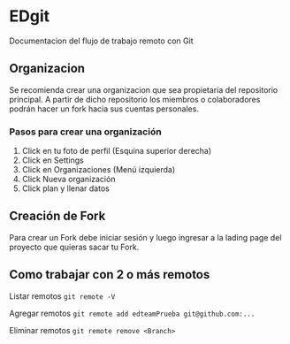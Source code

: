 # EDgit
Documentacion del flujo de trabajo remoto con Git
## Organizacion
Se recomienda crear una organizacion que sea propietaria del repositorio principal. A partir de dicho repositorio los miembros o colaboradores podrán hacer un fork hacia sus cuentas personales.
### Pasos para crear una organización
1. Click en tu foto de perfil (Esquina superior derecha)
2. Click en Settings
3. Click en Organizaciones (Menú izquierda)
4. Click Nueva organización
5. Click plan y llenar datos

## Creación de Fork
Para crear un Fork debe iniciar sesión y luego ingresar a la lading page del proyecto que quieras sacar tu Fork.

## Como trabajar con 2 o más remotos
Listar remotos
`git remote -V`

Agregar remotos
`git remote add edteamPrueba git@github.com:...`

Eliminar remotos
`git remote remove <Branch>`